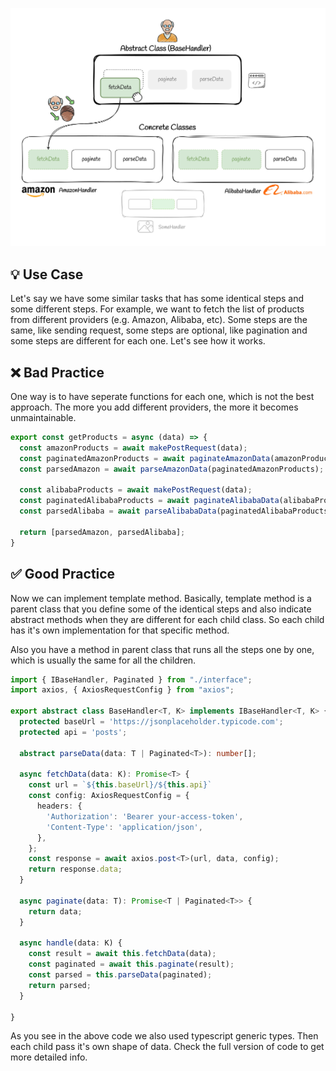 ![template-method-pattern](../../assets/template-method.jpg)

## 💡 Use Case

Let's say we have some similar tasks that has some identical steps and some different steps. For example, we want to fetch the list of products from different providers (e.g. Amazon, Alibaba, etc). Some steps are the same, like sending request, some steps are optional, like pagination and some steps are different for each one. Let's see how it works.

## ❌ Bad Practice

One way is to have seperate functions for each one, which is not the best approach. The more you add different providers, the more it becomes unmaintainable.

```ts
export const getProducts = async (data) => {
  const amazonProducts = await makePostRequest(data);
  const paginatedAmazonProducts = await paginateAmazonData(amazonProducts);
  const parsedAmazon = await parseAmazonData(paginatedAmazonProducts);

  const alibabaProducts = await makePostRequest(data);
  const paginatedAlibabaProducts = await paginateAlibabaData(alibabaProducts);
  const parsedAlibaba = await parseAlibabaData(paginatedAlibabaProducts);

  return [parsedAmazon, parsedAlibaba];
}
```

## ✅ Good Practice

Now we can implement template method. Basically, template method is a parent class that you define some of the identical steps and also indicate abstract methods when they are different for each child class. So each child has it's own implementation for that specific method.

Also you have a method in parent class that runs all the steps one by one, which is usually the same for all the children.

```ts
import { IBaseHandler, Paginated } from "./interface";
import axios, { AxiosRequestConfig } from "axios";

export abstract class BaseHandler<T, K> implements IBaseHandler<T, K> {
  protected baseUrl = 'https://jsonplaceholder.typicode.com';
  protected api = 'posts';

  abstract parseData(data: T | Paginated<T>): number[];

  async fetchData(data: K): Promise<T> {
    const url = `${this.baseUrl}/${this.api}`
    const config: AxiosRequestConfig = {
      headers: {
        'Authorization': 'Bearer your-access-token',
        'Content-Type': 'application/json',
      },
    };
    const response = await axios.post<T>(url, data, config);
    return response.data;
  }

  async paginate(data: T): Promise<T | Paginated<T>> {
    return data;
  }

  async handle(data: K) {
    const result = await this.fetchData(data);
    const paginated = await this.paginate(result);
    const parsed = this.parseData(paginated);
    return parsed;
  }

}

```

As you see in the above code we also used typescript generic types. Then each child pass it's own shape of data. Check the full version of code to get more detailed info.
